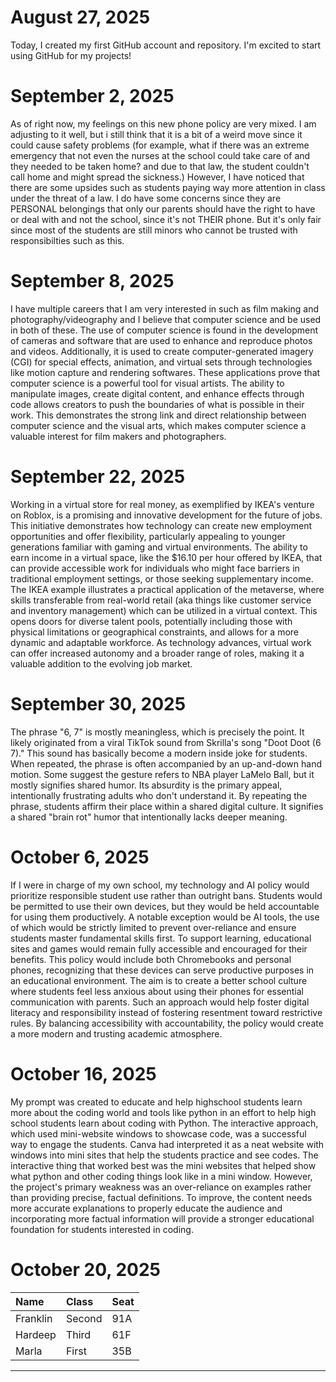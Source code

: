 # August 27, 2025

Today, I created my first GitHub account and repository. I'm excited to start using GitHub for my projects!

# September 2, 2025

As of right now, my feelings on this new phone policy are very mixed. I am adjusting to it well, but i still think that it is a bit of a weird move since it could cause safety problems (for example, what if there was an extreme emergency that not even the nurses at the school could take care of and they needed to be taken home? and due to that law, the student couldn't call home and might spread the sickness.) However, I have noticed that there are some upsides such as students paying way more attention in class under the threat of a law. I do have some concerns since they are PERSONAL belongings that only our parents should have the right to have or deal with and not the school, since it's not THEIR phone. But it's only fair since most of the students are still minors who cannot be trusted with responsibilties such as this.

# September 8, 2025

I have multiple careers that I am very interested in such as film making and photography/videography and I believe that computer science and be used in both of these. The use of computer science is found in the development of cameras and software that are used to enhance and reproduce photos and videos. Additionally, it is used to create computer-generated imagery (CGI) for special effects, animation, and virtual sets through technologies like motion capture and rendering softwares. These applications prove that computer science is a powerful tool for visual artists. The ability to manipulate images, create digital content, and enhance effects through code allows creators to push the boundaries of what is possible in their work. This demonstrates the strong link and direct relationship between computer science and the visual arts, which makes computer science a valuable interest for film makers and photographers.

# September 22, 2025

Working in a virtual store for real money, as exemplified by IKEA's venture on Roblox, is a promising and innovative development for the future of jobs. This initiative demonstrates how technology can create new employment opportunities and offer flexibility, particularly appealing to younger generations familiar with gaming and virtual environments. The ability to earn income in a virtual space, like the $16.10 per hour offered by IKEA, that can provide accessible work for individuals who might face barriers in traditional employment settings, or those seeking supplementary income. The IKEA example illustrates a practical application of the metaverse, where skills transferable from real-world retail (aka things like customer service and inventory management) which can be utilized in a virtual context. This opens doors for diverse talent pools, potentially including those with physical limitations or geographical constraints, and allows for a more dynamic and adaptable workforce. As technology advances, virtual work can offer increased autonomy and a broader range of roles, making it a valuable addition to the evolving job market.

# September 30, 2025

The phrase "6, 7" is mostly meaningless, which is precisely the point. It likely originated from a viral TikTok sound from Skrilla's song "Doot Doot (6 7)." This sound has basically become a modern inside joke for students. When repeated, the phrase is often accompanied by an up-and-down hand motion. Some suggest the gesture refers to NBA player LaMelo Ball, but it mostly signifies shared humor. Its absurdity is the primary appeal, intentionally frustrating adults who don't understand it. By repeating the phrase, students affirm their place within a shared digital culture. It signifies a shared "brain rot" humor that intentionally lacks deeper meaning.

# October 6, 2025

If I were in charge of my own school, my technology and AI policy would prioritize responsible student use rather than outright bans. Students would be permitted to use their own devices, but they would be held accountable for using them productively. A notable exception would be AI tools, the use of which would be strictly limited to prevent over-reliance and ensure students master fundamental skills first. To support learning, educational sites and games would remain fully accessible and encouraged for their benefits. This policy would include both Chromebooks and personal phones, recognizing that these devices can serve productive purposes in an educational environment. The aim is to create a better school culture where students feel less anxious about using their phones for essential communication with parents. Such an approach would help foster digital literacy and responsibility instead of fostering resentment toward restrictive rules. By balancing accessibility with accountability, the policy would create a more modern and trusting academic atmosphere. 

# October 16, 2025

My prompt was created to educate and help highschool students learn more about the coding world and tools like python in an effort to help high school students learn about coding with Python. The interactive approach, which used mini-website windows to showcase code, was a successful way to engage the students. Canva had interpreted it as a neat website with windows into mini sites that help the students practice and see codes. The interactive thing that worked best was the mini websites that helped show what python and other coding things look like in a mini window. However, the project's primary weakness was an over-reliance on examples rather than providing precise, factual definitions. To improve, the content needs more accurate explanations to properly educate the audience and incorporating more factual information will provide a stronger educational foundation for students interested in coding. 

# October 20, 2025

| Name     | Class | Seat |
| :------- | :---- | :--- |
| Franklin | Second |    91A  |
| Hardeep  | Third | 61F |
| Marla    | First | 35B |

----

